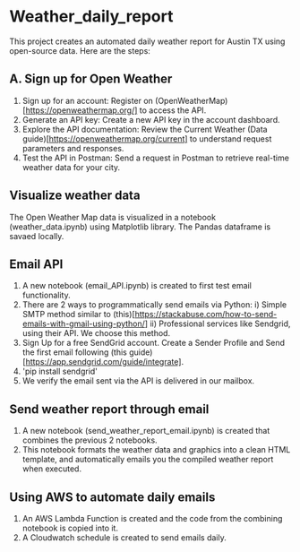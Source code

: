 # Weather_daily_report
This project creates an automated daily weather report for Austin TX using open-source data. Here are the steps:

## A. Sign up for Open Weather
1. Sign up for an account: Register on (OpenWeatherMap)[https://openweathermap.org/] to access the API.
2. Generate an API key: Create a new API key in the account dashboard.
3. Explore the API documentation: Review the Current Weather (Data guide)[https://openweathermap.org/current] to understand request parameters and responses.
4. Test the API in Postman: Send a request in Postman to retrieve real-time weather data for your city.

## Visualize weather data
The Open Weather Map data is visualized in a notebook (weather_data.ipynb) using Matplotlib library. The Pandas dataframe is savaed locally.

## Email API
1. A new notebook (email_API.ipynb) is created to first test email functionality.
2. There are 2 ways to programmatically send emails via Python:
   i) Simple SMTP method similar to (this)[https://stackabuse.com/how-to-send-emails-with-gmail-using-python/]
   ii) Professional services like Sendgrid, using their API. We choose this method.
3. Sign Up for a free SendGrid account. Create a Sender Profile and Send the first email following (this guide)[https://app.sendgrid.com/guide/integrate].
4. 'pip install sendgrid'
5. We verify the email sent via the API is delivered in our mailbox.

## Send weather report through email
1. A new notebook (send_weather_report_email.ipynb) is created that combines the previous 2 notebooks.
2. This notebook formats the weather data and graphics into a clean HTML template, and automatically emails you the compiled weather report when executed.

## Using AWS to automate daily emails
1. An AWS Lambda Function is created and the code from the combining notebook is copied into it.
2. A Cloudwatch schedule is created to send emails daily.


